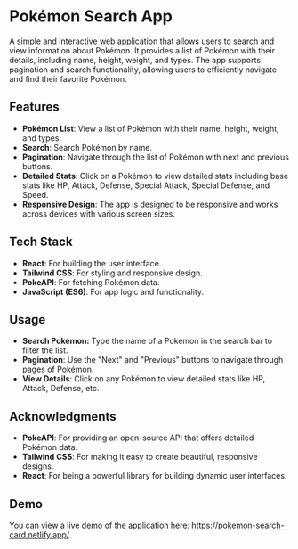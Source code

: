 # Pokémon Search App

A simple and interactive web application that allows users to search and view information about Pokémon. It provides a list of Pokémon with their details, including name, height, weight, and types. The app supports pagination and search functionality, allowing users to efficiently navigate and find their favorite Pokémon.

## Features

- **Pokémon List**: View a list of Pokémon with their name, height, weight, and types.
- **Search**: Search Pokémon by name.
- **Pagination**: Navigate through the list of Pokémon with next and previous buttons.
- **Detailed Stats**: Click on a Pokémon to view detailed stats including base stats like HP, Attack, Defense, Special Attack, Special Defense, and Speed.
- **Responsive Design**: The app is designed to be responsive and works across devices with various screen sizes.

## Tech Stack

- **React**: For building the user interface.
- **Tailwind CSS**: For styling and responsive design.
- **PokeAPI**: For fetching Pokémon data.
- **JavaScript (ES6)**: For app logic and functionality.

## Usage
- **Search Pokémon:** Type the name of a Pokémon in the search bar to filter the list.
- **Pagination**: Use the "Next" and "Previous" buttons to navigate through pages of Pokémon.
- **View Details**: Click on any Pokémon to view detailed stats like HP, Attack, Defense, etc.

## Acknowledgments
- **PokeAPI**: For providing an open-source API that offers detailed Pokémon data.
- **Tailwind CSS**: For making it easy to create beautiful, responsive designs.
- **React**: For being a powerful library for building dynamic user interfaces.


## Demo
You can view a live demo of the application here: https://pokemon-search-card.netlify.app/.
